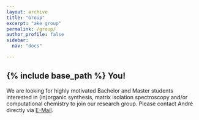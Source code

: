 ```yaml
---
layout: archive
title: "Group"
excerpt: "ake group"
permalink: /group/
author_profile: false
sidebar:
  nav: "docs"

---
```


{% include base_path %}
You!
------
We are looking for highly motivated Bachelor and Master students interested in (in)organic synthesis, matrix isolation spectroscopy and/or computational chemistry to join our research group. Please contact André directly via <a href="mailto:Andre.Eckhardt[at]rub.de">E-Mail</a>.





